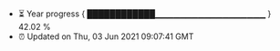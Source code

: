 - ⏳ Year progress { ████████████▁▁▁▁▁▁▁▁▁▁▁▁▁▁▁▁▁▁ } 42.02 %
- ⏰ Updated on Thu, 03 Jun 2021 09:07:41 GMT

